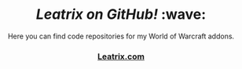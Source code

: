 <h1 align='center'><i>
  Leatrix on GitHub!</i> :wave:</h1></h1>
  
  <p align='center'>
Here you can find code repositories for my World of Warcraft addons.
</p>
  
  <h3 align='center'><a href="https://www.leatrix.com">Leatrix.com</a></p>
